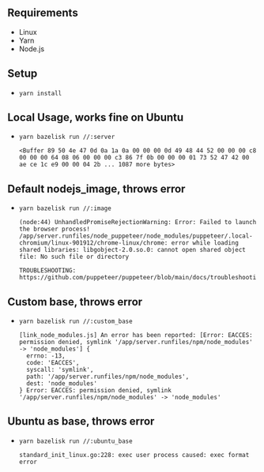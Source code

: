 ## Requirements

- Linux
- Yarn
- Node.js

## Setup

- `yarn install`

## Local Usage, works fine on Ubuntu

- `yarn bazelisk run //:server`
  ```
  <Buffer 89 50 4e 47 0d 0a 1a 0a 00 00 00 0d 49 48 44 52 00 00 00 c8 00 00 00 64 08 06 00 00 00 c3 86 7f 0b 00 00 00 01 73 52 47 42 00 ae ce 1c e9 00 00 04 2b ... 1087 more bytes>
  ```

## Default nodejs_image, throws error

- `yarn bazelisk run //:image`

  ```
  (node:44) UnhandledPromiseRejectionWarning: Error: Failed to launch the browser process!
  /app/server.runfiles/node_puppeteer/node_modules/puppeteer/.local-chromium/linux-901912/chrome-linux/chrome: error while loading shared libraries: libgobject-2.0.so.0: cannot open shared object file: No such file or directory

  TROUBLESHOOTING: https://github.com/puppeteer/puppeteer/blob/main/docs/troubleshooting.md
  ```

## Custom base, throws error

- `yarn bazelisk run //:custom_base`
  ```
  [link_node_modules.js] An error has been reported: [Error: EACCES: permission denied, symlink '/app/server.runfiles/npm/node_modules' -> 'node_modules'] {
    errno: -13,
    code: 'EACCES',
    syscall: 'symlink',
    path: '/app/server.runfiles/npm/node_modules',
    dest: 'node_modules'
  } Error: EACCES: permission denied, symlink '/app/server.runfiles/npm/node_modules' -> 'node_modules'
  ```

## Ubuntu as base, throws error

- `yarn bazelisk run //:ubuntu_base`
  ```
  standard_init_linux.go:228: exec user process caused: exec format error
  ```
